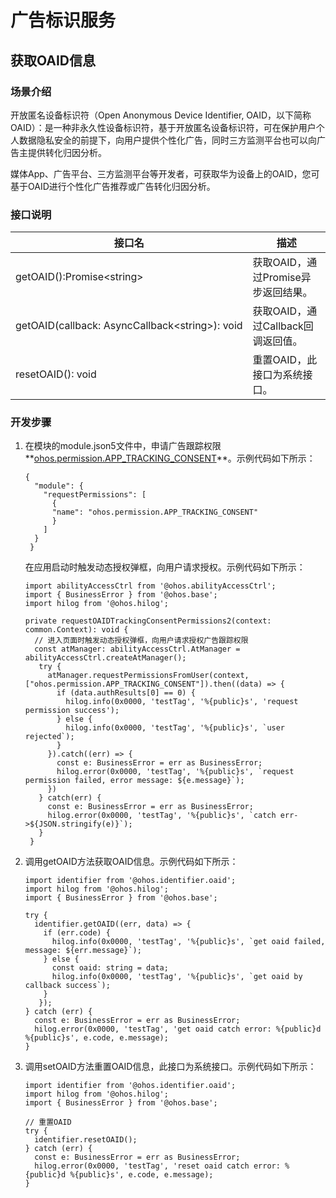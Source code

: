 # 广告标识服务

## 获取OAID信息


### 场景介绍

开放匿名设备标识符（Open Anonymous Device Identifier, OAID，以下简称OAID）：是一种非永久性设备标识符，基于开放匿名设备标识符，可在保护用户个人数据隐私安全的前提下，向用户提供个性化广告，同时三方监测平台也可以向广告主提供转化归因分析。

媒体App、广告平台、三方监测平台等开发者，可获取华为设备上的OAID，您可基于OAID进行个性化广告推荐或广告转化归因分析。


### 接口说明

| 接口名 | 描述 |
| -------- | -------- |
| getOAID():Promise&lt;string&gt; | 获取OAID，通过Promise异步返回结果。 |
| getOAID(callback:&nbsp;AsyncCallback&lt;string&gt;):&nbsp;void | 获取OAID，通过Callback回调返回值。 |
| resetOAID():&nbsp;void | 重置OAID，此接口为系统接口。 |


### 开发步骤

1. 在模块的module.json5文件中，申请广告跟踪权限**[ohos.permission.APP_TRACKING_CONSENT](../../security/permission-list.md#ohospermissionapp_tracking_consent)**。示例代码如下所示：
   ```
   {
     "module": {
       "requestPermissions": [
         {
         "name": "ohos.permission.APP_TRACKING_CONSENT"
         }
       ]
     }
    }
   ```

   在应用启动时触发动态授权弹框，向用户请求授权。示例代码如下所示：
   ```
   import abilityAccessCtrl from '@ohos.abilityAccessCtrl';
   import { BusinessError } from '@ohos.base';
   import hilog from '@ohos.hilog';
   
   private requestOAIDTrackingConsentPermissions2(context: common.Context): void {
     // 进入页面时触发动态授权弹框，向用户请求授权广告跟踪权限
     const atManager: abilityAccessCtrl.AtManager = abilityAccessCtrl.createAtManager();
      try {
        atManager.requestPermissionsFromUser(context, ["ohos.permission.APP_TRACKING_CONSENT"]).then((data) => {
          if (data.authResults[0] == 0) {
            hilog.info(0x0000, 'testTag', '%{public}s', 'request permission success');
          } else {
            hilog.info(0x0000, 'testTag', '%{public}s', `user rejected`);
          }
        }).catch((err) => {
          const e: BusinessError = err as BusinessError;
          hilog.error(0x0000, 'testTag', '%{public}s', `request permission failed, error message: ${e.message}`);
        })
      } catch(err) {
        const e: BusinessError = err as BusinessError;
        hilog.error(0x0000, 'testTag', '%{public}s', `catch err->${JSON.stringify(e)}`);
      }
    }
   ```

2. 调用getOAID方法获取OAID信息。示例代码如下所示：
   ```
   import identifier from '@ohos.identifier.oaid';
   import hilog from '@ohos.hilog'; 
   import { BusinessError } from '@ohos.base';
    
   try {
     identifier.getOAID((err, data) => {
       if (err.code) {
         hilog.info(0x0000, 'testTag', '%{public}s', `get oaid failed, message: ${err.message}`);
       } else {
         const oaid: string = data;
         hilog.info(0x0000, 'testTag', '%{public}s', `get oaid by callback success`);
       }
      });
   } catch (err) {
     const e: BusinessError = err as BusinessError;
     hilog.error(0x0000, 'testTag', 'get oaid catch error: %{public}d %{public}s', e.code, e.message);
   }
   ```

3. 调用setOAID方法重置OAID信息，此接口为系统接口。示例代码如下所示：
   ```
   import identifier from '@ohos.identifier.oaid';
   import hilog from '@ohos.hilog'; 
   import { BusinessError } from '@ohos.base';
   
   // 重置OAID
   try {
     identifier.resetOAID();
   } catch (err) {
     const e: BusinessError = err as BusinessError;
     hilog.error(0x0000, 'testTag', 'reset oaid catch error: %{public}d %{public}s', e.code, e.message);
   }
   ```
